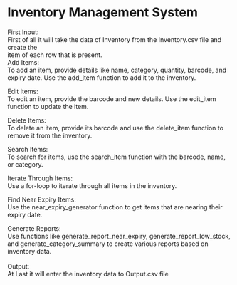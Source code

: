 # Inventory Management System
First Input:<br>
First of all it will take the data of Inventory from the Inventory.csv file and create the <br>
item of each row that is present.
<br>
Add Items: <br>
To add an item, provide details like name, category, quantity, barcode, and expiry date. Use the add_item function to add it to the inventory.<br>

Edit Items: <br>
To edit an item, provide the barcode and new details. Use the edit_item function to update the item.
<br>

Delete Items:<br>
To delete an item, provide its barcode and use the delete_item function to remove it from the inventory.
<br>

Search Items:<br>
To search for items, use the search_item function with the barcode, name, or category.<br>

Iterate Through Items: <br>
Use a for-loop to iterate through all items in the inventory.<br>

Find Near Expiry Items:<br>
Use the near_expiry_generator function to get items that are nearing their expiry date.<br>

Generate Reports: <br>
Use functions like generate_report_near_expiry, generate_report_low_stock, and generate_category_summary to create various reports based on inventory data.
<br>
<br>
Output: <br>
At Last it will enter the inventory data to Output.csv file
